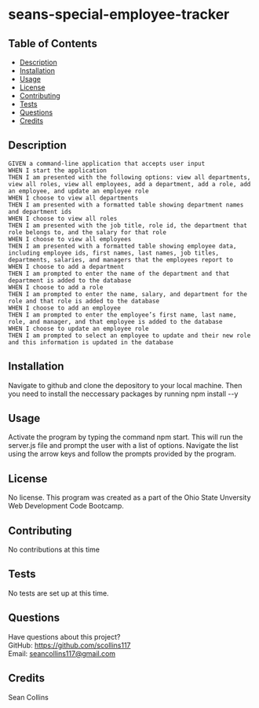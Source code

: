 # seans-special-employee-tracker 
   
  ## Table of Contents
  * [Description](#description)
  * [Installation](#installation)
  * [Usage](#usage)
  * [License](#license)
  * [Contributing](#contributing)
  * [Tests](#tests)
  * [Questions](#questions)
  * [Credits](#credits)
  
  ## Description
    GIVEN a command-line application that accepts user input
    WHEN I start the application
    THEN I am presented with the following options: view all departments, view all roles, view all employees, add a department, add a role, add an employee, and update an employee role
    WHEN I choose to view all departments
    THEN I am presented with a formatted table showing department names and department ids
    WHEN I choose to view all roles
    THEN I am presented with the job title, role id, the department that role belongs to, and the salary for that role
    WHEN I choose to view all employees
    THEN I am presented with a formatted table showing employee data, including employee ids, first names, last names, job titles, departments, salaries, and managers that the employees report to
    WHEN I choose to add a department
    THEN I am prompted to enter the name of the department and that department is added to the database
    WHEN I choose to add a role
    THEN I am prompted to enter the name, salary, and department for the role and that role is added to the database
    WHEN I choose to add an employee
    THEN I am prompted to enter the employee’s first name, last name, role, and manager, and that employee is added to the database
    WHEN I choose to update an employee role
    THEN I am prompted to select an employee to update and their new role and this information is updated in the database

  ## Installation
  Navigate to github and clone the depository to your local machine. Then you need to install the neccessary packages by running npm install --y

  ## Usage
  Activate the program by typing the command npm start. This will run the server.js file and prompt the user with a list of options. Navigate the list using the arrow keys and follow the prompts provided by the program.

  ## License
  No license. This program was created as a part of the Ohio State Unversity Web Development Code Bootcamp. 

  ## Contributing
  No contributions at this time

  ## Tests
  No tests are set up at this time.

  ## Questions
  Have questions about this project?  
  GitHub: https://github.com/scollins117  
  Email: seancollins117@gmail.com

  ## Credits
  Sean Collins